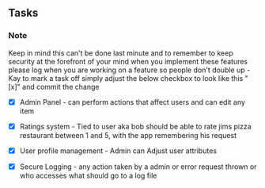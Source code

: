 ## Tasks
### Note 
Keep in mind this can't be done last minute and to remember to keep security at the forefront of your mind when you implement these features
please log when you are working on a feature so people don't double up - Kay
to mark a task off simply adjust the below checkbox to look like this "[x]" and commit the change 

- [X] Admin Panel - can perform actions that affect users and can edit any item
- [X] Ratings system - Tied to user aka bob should be able to rate jims pizza restaurant between 1 and 5, with the app remembering his request
- [X] User profile management - Admin can Adjust user attributes
- [X] Secure Logging - any action taken by a admin or error request thrown or who accesses what should go to a log file

